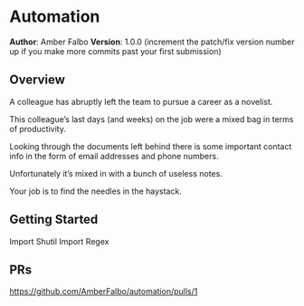 # Automation

**Author**: Amber Falbo
**Version**: 1.0.0 (increment the patch/fix version number up if you make more commits past your first submission)

## Overview
A colleague has abruptly left the team to pursue a career as a novelist.

This colleague’s last days (and weeks) on the job were a mixed bag in terms of productivity.

Looking through the documents left behind there is some important contact info in the form of email addresses and phone numbers.

Unfortunately it’s mixed in with a bunch of useless notes.

Your job is to find the needles in the haystack.

## Getting Started
Import Shutil
Import Regex

## PRs

https://github.com/AmberFalbo/automation/pulls/1 
